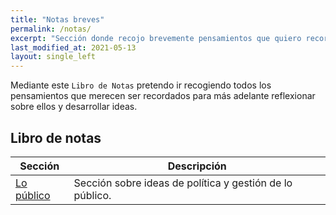 ```yaml
---
title: "Notas breves"
permalink: /notas/
excerpt: "Sección donde recojo brevemente pensamientos que quiero recordar para más adelante desarrollarlos en un artículo."
last_modified_at: 2021-05-13
layout: single_left
---
```


Mediante este `Libro de Notas` pretendo ir recogiendo todos los pensamientos que merecen ser recordados para más adelante reflexionar sobre ellos y desarrollar ideas. 


## Libro de notas

| Sección                                        | Descripción                                           |
| ------------------------------------------- | ----------------------------------------------------- |
| [Lo público](/publico/) | Sección sobre ideas de política y gestión de lo público. |

